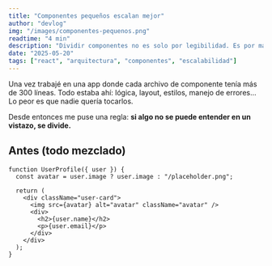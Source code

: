 ```yaml
---
title: "Componentes pequeños escalan mejor"
author: "devlog"
img: "/images/componentes-pequenos.png"
readtime: "4 min"
description: "Dividir componentes no es solo por legibilidad. Es por mantenibilidad, testing y performance. Así me di cuenta en un proyecto real."
date: "2025-05-20"
tags: ["react", "arquitectura", "componentes", "escalabilidad"]
---
```


Una vez trabajé en una app donde cada archivo de componente tenía más de 300 líneas. Todo estaba ahí: lógica, layout, estilos, manejo de errores... Lo peor es que nadie quería tocarlos.

Desde entonces me puse una regla: **si algo no se puede entender en un vistazo, se divide.**

## Antes (todo mezclado)

```tsx
function UserProfile({ user }) {
  const avatar = user.image ? user.image : "/placeholder.png";

  return (
    <div className="user-card">
      <img src={avatar} alt="avatar" className="avatar" />
      <div>
        <h2>{user.name}</h2>
        <p>{user.email}</p>
      </div>
    </div>
  );
}
```
